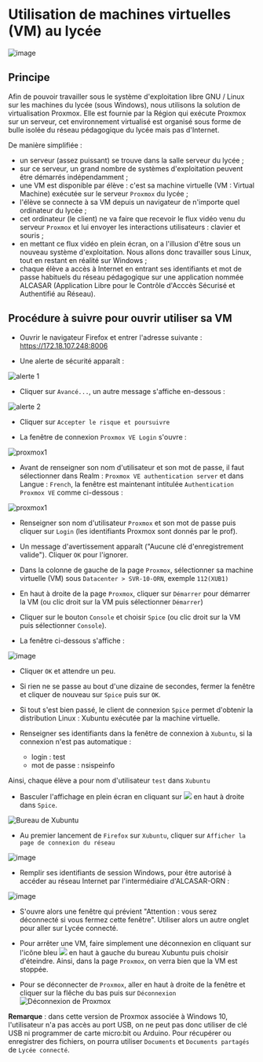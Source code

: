 # Utilisation de machines virtuelles (VM) au lycée

![image](data/logo.jpg)

## Principe

Afin de pouvoir travailler sous le système d'exploitation libre GNU / Linux sur les machines du lycée (sous Windows), nous utilisons la solution de virtualisation Proxmox. Elle est fournie par la Région qui exécute Proxmox sur un serveur, cet environnement virtualisé est organisé sous forme de bulle isolée du réseau pédagogique du lycée mais pas d'Internet.

De manière simplifiée :

- un serveur (assez puissant) se trouve dans la salle serveur du lycée ;
- sur ce serveur, un grand nombre de systèmes d'exploitation peuvent être démarrés indépendamment ;
- une VM est disponible par élève : c'est sa machine virtuelle (VM : Virtual Machine) exécutée sur le serveur `Proxmox` du lycée ;
- l'élève se connecte à sa VM depuis un navigateur de n'importe quel ordinateur du lycée ;
- cet ordinateur (le client) ne va faire que recevoir le flux vidéo venu du serveur `Proxmox` et lui envoyer les interactions utilisateurs : clavier et souris ;
- en mettant ce flux vidéo en plein écran, on a l'illusion d'être sous un nouveau système d'exploitation. Nous allons donc travailler sous Linux, tout en restant en réalité sur Windows ;
- chaque élève a accès à Internet en entrant ses identifiants et mot de passe habituels du réseau pédagogique sur une application nommée ALCASAR (Application Libre pour le Contrôle d'Acccès Sécurisé et Authentifié au Réseau).

## Procédure à suivre pour ouvrir utiliser sa VM

- Ouvrir le navigateur Firefox et entrer l'adresse suivante : <https://172.18.107.248:8006>

- Une alerte de sécurité apparaît :

![alerte 1](data/alerte.png)

- Cliquer sur `Avancé...`, un autre message s'affiche en-dessous :
  
![alerte 2](data/alerte2.png)

- Cliquer sur `Accepter le risque et poursuivre`
  
- La fenêtre de connexion `Proxmox VE Login` s'ouvre :
  
![proxmox1](data/proxmox_VE_Login.png)

- Avant de renseigner son nom d'utilisateur et son mot de passe, il faut sélectionner dans Realm : `Proxmox VE authentication server` et dans Langue : `French`, la fenêtre est maintenant intitulée `Authentication Proxmox VE` comme ci-dessous :

![proxmox1](data/proxmox.png)

- Renseigner son nom d'utilisateur `Proxmox` et son mot de passe puis cliquer sur `Login` (les identifiants Proxmox sont donnés par le prof).

- Un message d'avertissement apparaît ("Aucune clé d'enregistrement valide"). Cliquer `OK` pour l'ignorer.

- Dans la colonne de gauche de la page `Proxmox`, sélectionner sa machine virtuelle (VM) sous `Datacenter > SVR-10-ORN`, exemple `112(XUB1)`
  
- En haut à droite de la page `Proxmox`, cliquer sur `Démarrer` pour démarrer la VM (ou clic droit sur la VM puis sélectionner `Démarrer`)

- Cliquer sur le bouton `Console` et choisir `Spice` (ou clic droit sur la VM puis sélectionner `Console`).
  
- La fenêtre ci-dessous s'affiche :

![image](data/spice.png)

- Cliquer `OK` et attendre un peu.

- Si rien ne se passe au bout d'une dizaine de secondes, fermer la fenêtre et cliquer de nouveau sur `Spice` puis sur `OK`.

- Si tout s'est bien passé, le client de connexion `Spice` permet d'obtenir la distribution Linux : Xubuntu exécutée par la machine virtuelle.

- Renseigner ses identifiants dans la fenêtre de connexion à `Xubuntu`, si la connexion n'est pas automatique :
  - login : test
  - mot de passe : nsispeinfo

Ainsi, chaque élève a pour nom d'utilisateur `test` dans `Xubuntu` 

- Basculer l'affichage en plein écran en cliquant sur ![](data/plein_ecran.png) en haut à droite dans `Spice`.

![Bureau de Xubuntu](data/bureau.png)

- Au premier lancement de `Firefox` sur `Xubuntu`, cliquer sur `Afficher la page de connexion du réseau`

![image](data/alcasar0.png)

- Remplir ses identifiants de session Windows, pour être autorisé à accéder au réseau Internet par l'intermédiaire d'ALCASAR-ORN :

![image](data/alcasar1.png)

- S'ouvre alors une fenêtre qui prévient "Attention : vous serez déconnecté si vous fermez cette fenêtre". Utiliser alors un autre onglet pour aller sur Lycée connecté.

- Pour arrêter une VM, faire simplement une déconnexion en cliquant sur l'icône bleu ![](data/menu_xubuntu.png) en haut à gauche du bureau Xubuntu puis choisir d'éteindre. Ainsi, dans la page `Proxmox`, on verra bien que la VM est stoppée.

- Pour se déconnecter de ``Proxmox``, aller en haut à droite de la fenêtre et cliquer sur la flêche du bas puis sur ``Déconnexion`` ![Déconnexion de Proxmox](data/deconnexion_proxmox.png)

**Remarque** : dans cette version de Proxmox associée à Windows 10, l'utilisateur n'a pas accès au port USB, on ne peut pas donc utiliser de clé USB ni programmer de carte micro:bit ou Arduino. Pour récupérer ou enregistrer des fichiers, on pourra utiliser `Documents` et `Documents partagés` de `Lycée connecté`.
